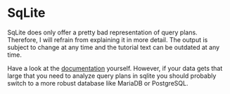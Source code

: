 # SqLite

SqLite does only offer a pretty bad representation of query plans. Therefore, I will refrain from explaining it in
more detail. The output is subject to change at any time and the tutorial text can be outdated at any time.

Have a look at the [documentation](https://www.sqlite.org/lang_explain.html) yourself. However, if your data gets that large that you need to analyze query
plans in sqlite you should probably switch to a more robust database like MariaDB or PostgreSQL.
